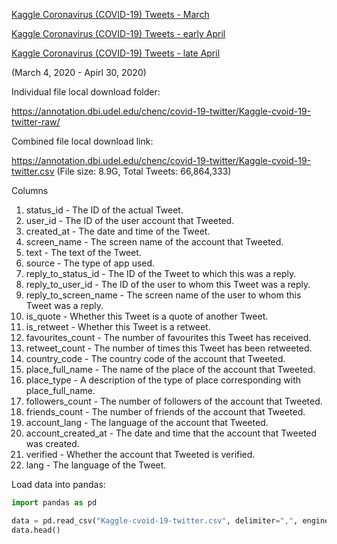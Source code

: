 
[Kaggle Coronavirus (COVID-19) Tweets - March](https://www.kaggle.com/smid80/coronavirus-covid19-tweets)

[Kaggle Coronavirus (COVID-19) Tweets - early April](https://www.kaggle.com/smid80/coronavirus-covid19-tweets-early-april)

[Kaggle Coronavirus (COVID-19) Tweets - late April](https://www.kaggle.com/smid80/coronavirus-covid19-tweets-late-april)


(March 4, 2020 - Apirl 30, 2020)

Individual file local download folder:

https://annotation.dbi.udel.edu/chenc/covid-19-twitter/Kaggle-cvoid-19-twitter-raw/

Combined file local download link: 

https://annotation.dbi.udel.edu/chenc/covid-19-twitter/Kaggle-cvoid-19-twitter.csv (File size: 8.9G, Total Tweets: 66,864,333)

Columns
1. status_id - The ID of the actual Tweet.
2. user_id - The ID of the user account that Tweeted.
3. created_at - The date and time of the Tweet.
4. screen_name - The screen name of the account that Tweeted.
5. text - The text of the Tweet.
6. source - The type of app used.
7. reply_to_status_id - The ID of the Tweet to which this was a reply.
8. reply_to_user_id - The ID of the user to whom this Tweet was a reply.
9. reply_to_screen_name - The screen name of the user to whom this Tweet was a reply.
10. is_quote - Whether this Tweet is a quote of another Tweet.
11. is_retweet - Whether this Tweet is a retweet.
12. favourites_count - The number of favourites this Tweet has received.
13. retweet_count - The number of times this Tweet has been retweeted.
14. country_code - The country code of the account that Tweeted.
15. place_full_name - The name of the place of the account that Tweeted.
16. place_type - A description of the type of place corresponding with place_full_name.
17. followers_count - The number of followers of the account that Tweeted.
18. friends_count - The number of friends of the account that Tweeted.
19. account_lang - The language of the account that Tweeted.
20. account_created_at - The date and time that the account that Tweeted was created.
21. verified - Whether the account that Tweeted is verified.
22. lang - The language of the Tweet.

Load data into pandas:
```python
import pandas as pd 

data = pd.read_csv("Kaggle-cvoid-19-twitter.csv", delimiter=",", engine="python", encoding='utf-8')) 
data.head()
```
